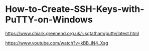 # How-to-Create-SSH-Keys-with-PuTTY-on-Windows

https://www.chiark.greenend.org.uk/~sgtatham/putty/latest.html

https://www.youtube.com/watch?v=kBB_iN4_Xsg


